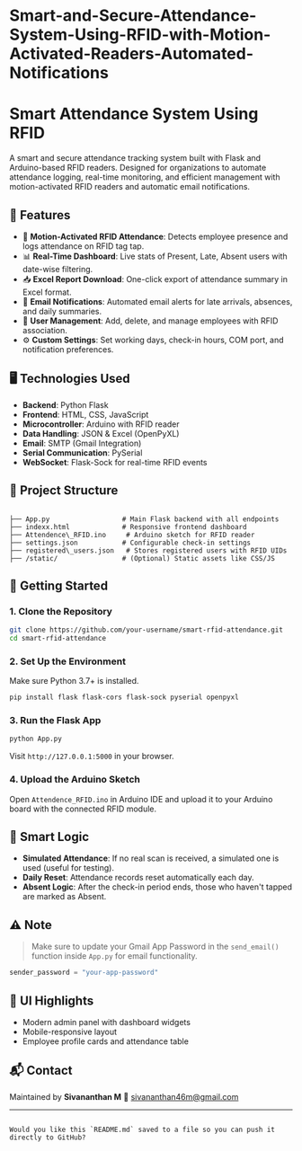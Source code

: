 # Smart-and-Secure-Attendance-System-Using-RFID-with-Motion-Activated-Readers-Automated-Notifications

# Smart Attendance System Using RFID

A smart and secure attendance tracking system built with Flask and Arduino-based RFID readers. Designed for organizations to automate attendance logging, real-time monitoring, and efficient management with motion-activated RFID readers and automatic email notifications.

## 🔧 Features

- 🚪 **Motion-Activated RFID Attendance**: Detects employee presence and logs attendance on RFID tag tap.
- 📊 **Real-Time Dashboard**: Live stats of Present, Late, Absent users with date-wise filtering.
- 📥 **Excel Report Download**: One-click export of attendance summary in Excel format.
- 📧 **Email Notifications**: Automated email alerts for late arrivals, absences, and daily summaries.
- 👤 **User Management**: Add, delete, and manage employees with RFID association.
- ⚙️ **Custom Settings**: Set working days, check-in hours, COM port, and notification preferences.

## 🖥️ Technologies Used

- **Backend**: Python Flask
- **Frontend**: HTML, CSS, JavaScript
- **Microcontroller**: Arduino with RFID reader
- **Data Handling**: JSON & Excel (OpenPyXL)
- **Email**: SMTP (Gmail Integration)
- **Serial Communication**: PySerial
- **WebSocket**: Flask-Sock for real-time RFID events

## 📁 Project Structure

```

├── App.py                  # Main Flask backend with all endpoints
├── indexx.html             # Responsive frontend dashboard
├── Attendence\_RFID.ino     # Arduino sketch for RFID reader
├── settings.json           # Configurable check-in settings
├── registered\_users.json   # Stores registered users with RFID UIDs
├── /static/                # (Optional) Static assets like CSS/JS

````

## 🚀 Getting Started

### 1. Clone the Repository

```bash
git clone https://github.com/your-username/smart-rfid-attendance.git
cd smart-rfid-attendance
````

### 2. Set Up the Environment

Make sure Python 3.7+ is installed.

```bash
pip install flask flask-cors flask-sock pyserial openpyxl
```

### 3. Run the Flask App

```bash
python App.py
```

Visit `http://127.0.0.1:5000` in your browser.

### 4. Upload the Arduino Sketch

Open `Attendence_RFID.ino` in Arduino IDE and upload it to your Arduino board with the connected RFID module.

## 🧠 Smart Logic

* **Simulated Attendance**: If no real scan is received, a simulated one is used (useful for testing).
* **Daily Reset**: Attendance records reset automatically each day.
* **Absent Logic**: After the check-in period ends, those who haven't tapped are marked as Absent.

## ⚠️ Note

> Make sure to update your Gmail App Password in the `send_email()` function inside `App.py` for email functionality.

```python
sender_password = "your-app-password"
```

## 📸 UI Highlights

* Modern admin panel with dashboard widgets
* Mobile-responsive layout
* Employee profile cards and attendance table

## 📬 Contact

Maintained by **Sivananthan M**
📧 [sivananthan46m@gmail.com](mailto:sivananthan46m@gmail.com)

---

```

Would you like this `README.md` saved to a file so you can push it directly to GitHub?
```
